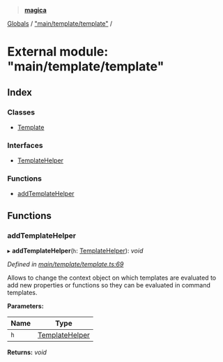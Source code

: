 > **[magica](../README.md)**

[Globals](../README.md) / ["main/template/template"](_main_template_template_.md) /

# External module: "main/template/template"

## Index

### Classes

* [Template](../classes/_main_template_template_.template.md)

### Interfaces

* [TemplateHelper](../interfaces/_main_template_template_.templatehelper.md)

### Functions

* [addTemplateHelper](_main_template_template_.md#addtemplatehelper)

## Functions

###  addTemplateHelper

▸ **addTemplateHelper**(`h`: [TemplateHelper](../interfaces/_main_template_template_.templatehelper.md)): *void*

*Defined in [main/template/template.ts:69](https://github.com/cancerberoSgx/magica/blob/819ab9b/src/main/template/template.ts#L69)*

Allows to change the context object on which templates are evaluated to add new properties or functions
so they can be evaluated in command templates.

**Parameters:**

Name | Type |
------ | ------ |
`h` | [TemplateHelper](../interfaces/_main_template_template_.templatehelper.md) |

**Returns:** *void*